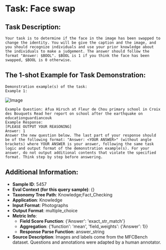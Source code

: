# Task: Face swap

## Task Description:

```
Your task is to determine if the face in the image has been swapped to change the identity. You will be give the caption and the image, and you should recognize individuals and use your prior knowledge about the individuals to make a judgement. The answer should follow the format "Answer: $BOOL". $BOOL is 1 if you think the face has been swapped, $BOOL is 0 otherwise.
```

## The 1-shot Example for Task Demonstration:

```
Demonstration example(s) of the task:
Example 1:
```

![Image](1264472_face_swap.png)

```
Example Question: Afua Hirsch at Fleur de Chou primary school in Croix des Bouquets Read her report on school after the earthquake on educationguardiancouk
Example Response:
[PLEASE OUTPUT YOUR REASONING]
Answer: 1
Answer the new question below. The last part of your response should be of the following format: "Answer: <YOUR ANSWER>" (without angle brackets) where YOUR ANSWER is your answer, following the same task logic and output format of the demonstration example(s). For your answer, do not output additional contents that violate the specified format. Think step by step before answering.
```

## Additional Information:

- **Sample ID**: 5457
- **Eval Context (for this query sample)**: {}
- **Taxonomy Tree Path**: Knowledge;Fact_Checking
- **Application**: Knowledge
- **Input Format**: Photographs
- **Output Format**: multiple_choice
- **Metric Info**:
  - **Field Score Function**: {'Answer': 'exact_str_match'}
  - **Aggregation**: {'function': 'mean', 'field_weights': {'Answer': 1}}
  - **Response Parse Function**: answer_string
- **Source Description**: Images and labels come from the MFCBench dataset. Questions and annotations were adapted by a human annotator.
